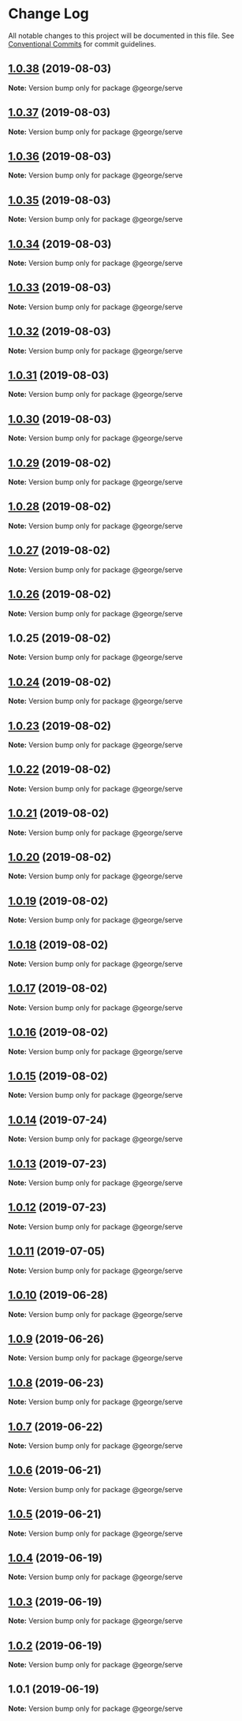 # Change Log

All notable changes to this project will be documented in this file.
See [Conventional Commits](https://conventionalcommits.org) for commit guidelines.

## [1.0.38](https://github.com/ThreeMammals/george/compare/@george/serve@1.0.37...@george/serve@1.0.38) (2019-08-03)

**Note:** Version bump only for package @george/serve





## [1.0.37](https://github.com/ThreeMammals/george/compare/@george/serve@1.0.36...@george/serve@1.0.37) (2019-08-03)

**Note:** Version bump only for package @george/serve





## [1.0.36](https://github.com/ThreeMammals/george/compare/@george/serve@1.0.35...@george/serve@1.0.36) (2019-08-03)

**Note:** Version bump only for package @george/serve





## [1.0.35](https://github.com/ThreeMammals/george/compare/@george/serve@1.0.34...@george/serve@1.0.35) (2019-08-03)

**Note:** Version bump only for package @george/serve





## [1.0.34](https://github.com/ThreeMammals/george/compare/@george/serve@1.0.33...@george/serve@1.0.34) (2019-08-03)

**Note:** Version bump only for package @george/serve





## [1.0.33](https://github.com/ThreeMammals/george/compare/@george/serve@1.0.32...@george/serve@1.0.33) (2019-08-03)

**Note:** Version bump only for package @george/serve





## [1.0.32](https://github.com/ThreeMammals/george/compare/@george/serve@1.0.31...@george/serve@1.0.32) (2019-08-03)

**Note:** Version bump only for package @george/serve





## [1.0.31](https://github.com/ThreeMammals/george/compare/@george/serve@1.0.29...@george/serve@1.0.31) (2019-08-03)

**Note:** Version bump only for package @george/serve





## [1.0.30](https://github.com/ThreeMammals/george/compare/@george/serve@1.0.29...@george/serve@1.0.30) (2019-08-03)

**Note:** Version bump only for package @george/serve





## [1.0.29](https://github.com/ThreeMammals/george/compare/@george/serve@1.0.28...@george/serve@1.0.29) (2019-08-02)

**Note:** Version bump only for package @george/serve





## [1.0.28](https://github.com/ThreeMammals/george/compare/@george/serve@1.0.27...@george/serve@1.0.28) (2019-08-02)

**Note:** Version bump only for package @george/serve





## [1.0.27](https://github.com/ThreeMammals/george/compare/@george/serve@1.0.26...@george/serve@1.0.27) (2019-08-02)

**Note:** Version bump only for package @george/serve





## [1.0.26](https://github.com/ThreeMammals/george/compare/@george/serve@1.0.25...@george/serve@1.0.26) (2019-08-02)

**Note:** Version bump only for package @george/serve





## 1.0.25 (2019-08-02)

**Note:** Version bump only for package @george/serve





## [1.0.24](https://github.com/TomPallister/george/compare/@george/serve@1.0.23...@george/serve@1.0.24) (2019-08-02)

**Note:** Version bump only for package @george/serve





## [1.0.23](https://github.com/TomPallister/george/compare/@george/serve@1.0.22...@george/serve@1.0.23) (2019-08-02)

**Note:** Version bump only for package @george/serve





## [1.0.22](https://github.com/TomPallister/george/compare/@george/serve@1.0.21...@george/serve@1.0.22) (2019-08-02)

**Note:** Version bump only for package @george/serve





## [1.0.21](https://github.com/TomPallister/george/compare/@george/serve@1.0.20...@george/serve@1.0.21) (2019-08-02)

**Note:** Version bump only for package @george/serve





## [1.0.20](https://github.com/TomPallister/george/compare/@george/serve@1.0.19...@george/serve@1.0.20) (2019-08-02)

**Note:** Version bump only for package @george/serve





## [1.0.19](https://github.com/TomPallister/george/compare/@george/serve@1.0.18...@george/serve@1.0.19) (2019-08-02)

**Note:** Version bump only for package @george/serve





## [1.0.18](https://github.com/TomPallister/george/compare/@george/serve@1.0.17...@george/serve@1.0.18) (2019-08-02)

**Note:** Version bump only for package @george/serve





## [1.0.17](https://github.com/TomPallister/george/compare/@george/serve@1.0.16...@george/serve@1.0.17) (2019-08-02)

**Note:** Version bump only for package @george/serve





## [1.0.16](https://github.com/TomPallister/george/compare/@george/serve@1.0.15...@george/serve@1.0.16) (2019-08-02)

**Note:** Version bump only for package @george/serve





## [1.0.15](https://github.com/TomPallister/george/compare/@george/serve@1.0.14...@george/serve@1.0.15) (2019-08-02)

**Note:** Version bump only for package @george/serve





## [1.0.14](https://github.com/TomPallister/george/compare/@george/serve@1.0.13...@george/serve@1.0.14) (2019-07-24)

**Note:** Version bump only for package @george/serve





## [1.0.13](https://github.com/TomPallister/george/compare/@george/serve@1.0.12...@george/serve@1.0.13) (2019-07-23)

**Note:** Version bump only for package @george/serve





## [1.0.12](https://github.com/TomPallister/george/compare/@george/serve@1.0.11...@george/serve@1.0.12) (2019-07-23)

**Note:** Version bump only for package @george/serve





## [1.0.11](https://github.com/TomPallister/george/compare/@george/serve@1.0.10...@george/serve@1.0.11) (2019-07-05)

**Note:** Version bump only for package @george/serve





## [1.0.10](https://github.com/TomPallister/george/compare/@george/serve@1.0.9...@george/serve@1.0.10) (2019-06-28)

**Note:** Version bump only for package @george/serve





## [1.0.9](https://github.com/TomPallister/george/compare/@george/serve@1.0.8...@george/serve@1.0.9) (2019-06-26)

**Note:** Version bump only for package @george/serve





## [1.0.8](https://github.com/TomPallister/george/compare/@george/serve@1.0.7...@george/serve@1.0.8) (2019-06-23)

**Note:** Version bump only for package @george/serve





## [1.0.7](https://github.com/TomPallister/george/compare/@george/serve@1.0.6...@george/serve@1.0.7) (2019-06-22)

**Note:** Version bump only for package @george/serve





## [1.0.6](https://github.com/TomPallister/george/compare/@george/serve@1.0.5...@george/serve@1.0.6) (2019-06-21)

**Note:** Version bump only for package @george/serve





## [1.0.5](https://github.com/TomPallister/george/compare/@george/serve@1.0.4...@george/serve@1.0.5) (2019-06-21)

**Note:** Version bump only for package @george/serve





## [1.0.4](https://github.com/TomPallister/george/compare/@george/serve@1.0.3...@george/serve@1.0.4) (2019-06-19)

**Note:** Version bump only for package @george/serve





## [1.0.3](https://github.com/TomPallister/george/compare/@george/serve@1.0.2...@george/serve@1.0.3) (2019-06-19)

**Note:** Version bump only for package @george/serve





## [1.0.2](https://github.com/TomPallister/george/compare/@george/serve@1.0.1...@george/serve@1.0.2) (2019-06-19)

**Note:** Version bump only for package @george/serve





## 1.0.1 (2019-06-19)

**Note:** Version bump only for package @george/serve
